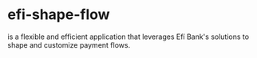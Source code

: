 # efi-shape-flow
is a flexible and efficient application that leverages Efí Bank's solutions to shape and customize payment flows.
